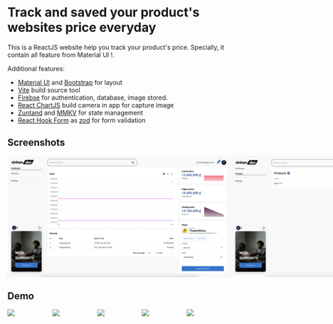 # Track and saved your product's websites price everyday 

This is a ReactJS website help you track your product's price. Specially, it contain all feature from Material UI !.

Additional features:

- [Material UI](https://mui.com/) and [Bootstrap](https://getbootstrap.com/) for layout
- [Vite](https://vitejs.dev/) build source tool
- [Firebse](https://firebase.google.com/) for authentication, database, image stored.
- [React ChartJS](https://react-chartjs-2.js.org/) build camera in app for capture image
- [Zuntand](https://redux.js.org/introduction/getting-started) and [MMKV](https://github.com/mrousavy/react-native-mmkv) for state management
- [React Hook Form](https://expo.dev/@indiespirit/react-native-chart-kit) as [zod](https://zod.dev/) for form validation

## Screenshots

<div style="display: flex;">
<img src="./screenshots/1.png" width=100%>
<img src="./screenshots/2.png" width=100%>
<img src="./screenshots/3.png" width=100%>
<img src="./screenshots/4.png" width=100%>
<img src="./screenshots/5.png" width=100%>
</div>

## Demo

<div style="display: flex; flex-direction: 'row';">
<img src="./screenshots/login.gif" width=30%>
<img src="./screenshots/state.gif" width=30%>
<img src="./screenshots/lockscreen.gif" width=30%>
<img src="./screenshots/charts.gif" width=30%>
<img src="./screenshots/icon.gif" width=30%>


</div>
